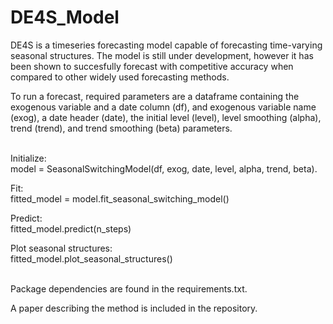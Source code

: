 # DE4S_Model
DE4S is a timeseries forecasting model capable of forecasting time-varying seasonal structures. The model is still under development, however it has been shown to succesfully forecast with competitive accuracy when compared to other widely used forecasting methods.

To run a forecast, required parameters are a dataframe containing the exogenous variable and a date column (df), and exogenous variable name (exog), a date header (date), the initial level (level), level smoothing (alpha), trend (trend), and trend smoothing (beta) parameters. <br><br>

Initialize:<br>
model = SeasonalSwitchingModel(df, exog, date, level, alpha, trend, beta).

Fit:<br>
fitted_model = model.fit_seasonal_switching_model()

Predict:<br>
fitted_model.predict(n_steps)

Plot seasonal structures:<br>
fitted_model.plot_seasonal_structures()<br><br>


Package dependencies are found in the requirements.txt.

A paper describing the method is included in the repository.
